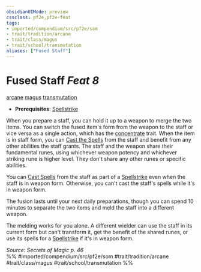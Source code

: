 ```yaml
---
obsidianUIMode: preview
cssclass: pf2e,pf2e-feat
tags:
- imported/compendium/src/pf2e/som
- trait/tradition/arcane
- trait/class/magus
- trait/school/transmutation
aliases: ["Fused Staff"]
---
```

# Fused Staff  *Feat 8*  
[arcane](arcane.md)  [magus](rules/traits/magus-som.md)  [transmutation](transmutation.md)  

- **Prerequisites**: [Spellstrike](spellstrike-som.md)

When you prepare a staff, you can hold it up to a weapon to merge the two items. You can switch the fused item's form from the weapon to the staff or vice versa as a single action, which has the [concentrate](concentrate.md) trait. When the item is in staff form, you can [Cast the Spells](cast-a-spell.md) from the staff and benefit from any other abilities the staff grants. The staff and the weapon share their fundamental runes, using whichever weapon potency and whichever striking rune is higher level. They don't share any other runes or specific abilities.

You can [Cast Spells](cast-a-spell.md) from the staff as part of a [Spellstrike](spellstrike-som.md) even when the staff is in weapon form. Otherwise, you can't cast the staff's spells while it's in weapon form.

The fusion lasts until your next daily preparations, though you can spend 10 minutes to separate the two items and meld the staff into a different weapon.

The melding works for you alone. A different wielder can use the staff in its current form but can't transform it, get the benefit of the shared runes, or use its spells for a [Spellstrike](spellstrike-som.md) if it's in weapon form.

*Source: Secrets of Magic p. 46*  
%% #imported/compendium/src/pf2e/som #trait/tradition/arcane #trait/class/magus #trait/school/transmutation %%